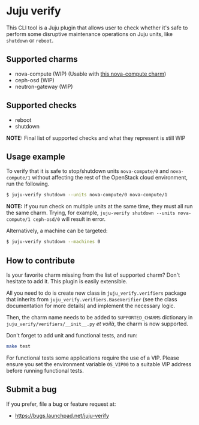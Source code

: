# Juju verify

This CLI tool is a Juju plugin that allows user to check whether it's safe
to perform some disruptive maintenance operations on Juju units, like `shutdown`
or `reboot`.

## Supported charms

* nova-compute (WIP) (Usable with [this nova-compute charm](https://jaas.ai/u/martin-kalcok/nova-compute/0))
* ceph-osd (WIP)
* neutron-gateway (WIP)

## Supported checks

* reboot
* shutdown

**NOTE:** Final list of supported checks and what they represent is still WIP

## Usage example

To verify that it is safe to stop/shutdown units `nova-compute/0` and
`nova-compute/1` without affecting the rest of the OpenStack cloud environment,
run the following.

```bash
$ juju-verify shutdown --units nova-compute/0 nova-compute/1
```

**NOTE:** If you run check on multiple units at the same time, they must all run
the same charm. Trying, for example, `juju-verify shutdown --units nova-compute/1
ceph-osd/0` will result in error.

Alternatively, a machine can be targeted:

```bash
$ juju-verify shutdown --machines 0
```

## How to contribute

Is your favorite charm missing from the list of supported charm? Don't hesitate
to add it. This plugin is easily extensible.

All you need to do is create new class in `juju_verify.verifiers` package that
inherits from `juju_verify.verifiers.BaseVerifier` (see the class documentation for
more details) and implement the necessary logic.

Then, the charm name needs to be added to `SUPPORTED_CHARMS` dictionary in
`juju_verify/verifiers/__init__.py` *et voilà*, the charm is now supported.

Don't forget to add unit and functional tests, and run:

```bash
make test
```

For functional tests some applications require the use of a VIP.  Please ensure
you set the environment variable `OS_VIP00` to a suitable VIP address before
running functional tests.

## Submit a bug

If you prefer, file a bug or feature request at:

* https://bugs.launchpad.net/juju-verify
